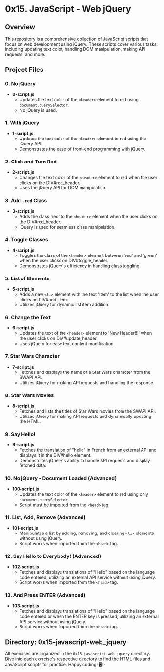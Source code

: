 # 0x15. JavaScript - Web jQuery

## Overview

This repository is a comprehensive collection of JavaScript scripts that focus on web development using jQuery. These scripts cover various tasks, including updating text color, handling DOM manipulation, making API requests, and more.

## Project Files

### 0. No jQuery
- **0-script.js**
  - Updates the text color of the `<header>` element to red using `document.querySelector`.
  - No jQuery is used.

### 1. With jQuery
- **1-script.js**
  - Updates the text color of the `<header>` element to red using the jQuery API.
  - Demonstrates the ease of front-end programming with jQuery.

### 2. Click and Turn Red
- **2-script.js**
  - Changes the text color of the `<header>` element to red when the user clicks on the DIV#red_header.
  - Uses the jQuery API for DOM manipulation.

### 3. Add `.red` Class
- **3-script.js**
  - Adds the class 'red' to the `<header>` element when the user clicks on the DIV#red_header.
  - jQuery is used for seamless class manipulation.

### 4. Toggle Classes
- **4-script.js**
  - Toggles the class of the `<header>` element between 'red' and 'green' when the user clicks on DIV#toggle_header.
  - Demonstrates jQuery's efficiency in handling class toggling.

### 5. List of Elements
- **5-script.js**
  - Adds a new `<li>` element with the text 'Item' to the list when the user clicks on DIV#add_item.
  - Utilizes jQuery for dynamic list item addition.

### 6. Change the Text
- **6-script.js**
  - Updates the text of the `<header>` element to 'New Header!!!' when the user clicks on DIV#update_header.
  - Uses jQuery for easy text content modification.

### 7. Star Wars Character
- **7-script.js**
  - Fetches and displays the name of a Star Wars character from the SWAPI API.
  - Utilizes jQuery for making API requests and handling the response.

### 8. Star Wars Movies
- **8-script.js**
  - Fetches and lists the titles of Star Wars movies from the SWAPI API.
  - Utilizes jQuery for making API requests and dynamically updating the HTML.

### 9. Say Hello!
- **9-script.js**
  - Fetches the translation of "hello" in French from an external API and displays it in the DIV#hello element.
  - Demonstrates jQuery's ability to handle API requests and display fetched data.

### 10. No jQuery - Document Loaded (Advanced)
- **100-script.js**
  - Updates the text color of the `<header>` element to red using only `document.querySelector`.
  - Script must be imported from the `<head>` tag.

### 11. List, Add, Remove (Advanced)
- **101-script.js**
  - Manipulates a list by adding, removing, and clearing `<li>` elements without using jQuery.
  - Script works when imported from the `<head>` tag.

### 12. Say Hello to Everybody! (Advanced)
- **102-script.js**
  - Fetches and displays translations of "Hello" based on the language code entered, utilizing an external API service without using jQuery.
  - Script works when imported from the `<head>` tag.

### 13. And Press ENTER (Advanced)
- **103-script.js**
  - Fetches and displays translations of "Hello" based on the language code entered or when the ENTER key is pressed, utilizing an external API service without using jQuery.
  - Script works when imported from the `<head>` tag.

## Directory: 0x15-javascript-web_jquery

All exercises are organized in the `0x15-javascript-web_jquery` directory. Dive into each exercise's respective directory to find the HTML files and JavaScript scripts for practice. Happy coding! 🖥️✨
